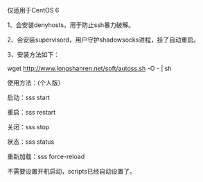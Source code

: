 仅适用于CentOS 6

1、会安装denyhosts，用于防止ssh暴力破解。

2、会安装supervisord，用户守护shadowsocks进程，挂了自动重启。

3、安装方法如下：

wget http://www.longshanren.net/soft/autoss.sh -O - | sh

使用方法：(个人版）

启动：sss start  

重启：sss restart  

关闭：sss stop  

状态：sss status  

重新加载：sss force-reload  



不需要设置开机启动，scripts已经自动设置了。
